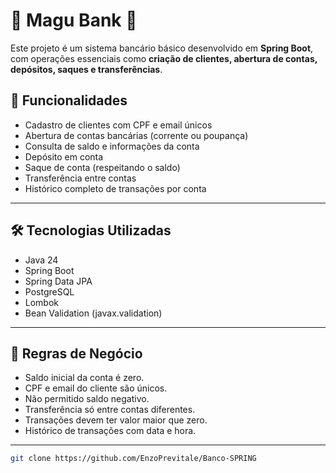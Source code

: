 # 🐩 Magu Bank 🏦 

Este projeto é um sistema bancário básico desenvolvido em **Spring Boot**, com operações essenciais como **criação de clientes, abertura de contas, depósitos, saques e transferências**.

## 📌 Funcionalidades
- Cadastro de clientes com CPF e email únicos
- Abertura de contas bancárias (corrente ou poupança)
- Consulta de saldo e informações da conta
- Depósito em conta
- Saque de conta (respeitando o saldo)
- Transferência entre contas
- Histórico completo de transações por conta

---

## 🛠️ Tecnologias Utilizadas
- Java 24
- Spring Boot
- Spring Data JPA
- PostgreSQL
- Lombok
- Bean Validation (javax.validation)

---

## 📏 Regras de Negócio
- Saldo inicial da conta é zero.
- CPF e email do cliente são únicos.
- Não permitido saldo negativo.
- Transferência só entre contas diferentes.
- Transações devem ter valor maior que zero.
- Histórico de transações com data e hora.

---

```bash
git clone https://github.com/EnzoPrevitale/Banco-SPRING
